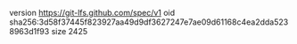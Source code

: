 version https://git-lfs.github.com/spec/v1
oid sha256:3d58f37445f823927aa49d9df3627247e7ae09d61168c4ea2dda5238963d1f93
size 2425
